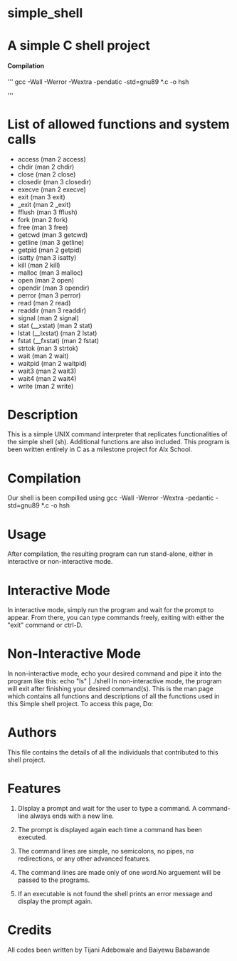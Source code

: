 # simple_shell

# A simple C shell project
#### Compilation
'''
gcc -Wall -Werror -Wextra -pendatic -std=gnu89 *.c -o hsh

'''

# List of allowed functions and system calls
 
* access (man 2 access)
* chdir (man 2 chdir)
* close (man 2 close) 
* closedir (man 3 closedir)
* execve (man 2 execve)
* exit (man 3 exit)
* _exit (man 2 _exit)
* fflush (man 3 fflush)
* fork (man 2 fork)
* free (man 3 free)
* getcwd (man 3 getcwd)
* getline (man 3 getline)
* getpid (man 2 getpid)
* isatty (man 3 isatty)
* kill (man 2 kill)
* malloc (man 3 malloc)
* open (man 2 open)
* opendir (man 3 opendir)
* perror (man 3 perror)
* read (man 2 read)
* readdir (man 3 readdir)
* signal (man 2 signal)
* stat (__xstat) (man 2 stat)
* lstat (__lxstat) (man 2 lstat)
* fstat (__fxstat) (man 2 fstat)
* strtok (man 3 strtok)
* wait (man 2 wait)
* waitpid (man 2 waitpid)
* wait3 (man 2 wait3)
* wait4 (man 2 wait4)
* write (man 2 write)

# Description

This is a simple UNIX command interpreter that replicates functionalities of the simple shell (sh). Additional functions are also included. This program is been written entirely in C as a milestone project for Alx School.

# Compilation

Our shell is been compilled using gcc -Wall -Werror -Wextra -pedantic -std=gnu89 *.c -o hsh

# Usage

After compilation, the resulting program can run stand-alone, either in interactive or non-interactive mode.

# Interactive Mode 

In interactive mode, simply run the program and wait for the prompt to appear. From there, you can type commands freely, exiting with either the "exit" command or ctrl-D.

# Non-Interactive Mode

In non-interactive mode, echo your desired command and pipe it into the program like this: echo "ls" | ./shell In non-interactive mode, the program will exit after finishing your desired command(s). This is the man page which contains all functions and descriptions of all the functions used in this Simple shell project. To access this page, Do:

# Authors

This file contains the details of all the individuals that contributed to this shell project.

# Features

1. DIsplay a prompt and wait for the user to type a command. A command-line always ends with a new line.

2. The prompt is displayed again each time a command has been executed.

3. The command lines are simple, no semicolons, no pipes, no redirections, or any other advanced features.

4. The command lines are made only of one word.No arguement will be passed to the programs.

5. If an executable is not found the shell prints an error message and display the prompt again.

# Credits

All codes been written by Tijani Adebowale and Baiyewu Babawande
